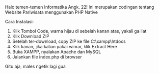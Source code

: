 Halo temen-temen Informatika Angk. 22!
Ini merupakan codingan tentang Website Pariwisata menggunakan PHP Native

Cara Instalasi:
1. Klik Tombol Code, warna hijau di sebelah kanan atas, yakali ga liat
2. Klik Download ZIP
3. Setelah ter-download, copy ZIP ke file C:\xampp\htdocs
4. Klik kanan, jika kalian pakai winrar, klik Extract Here
5. Buka XAMPP, nyalakan Apache dan MySQL
6. Jalankan file index.php di browser

Gitu aja, males ngetik lagi gua
